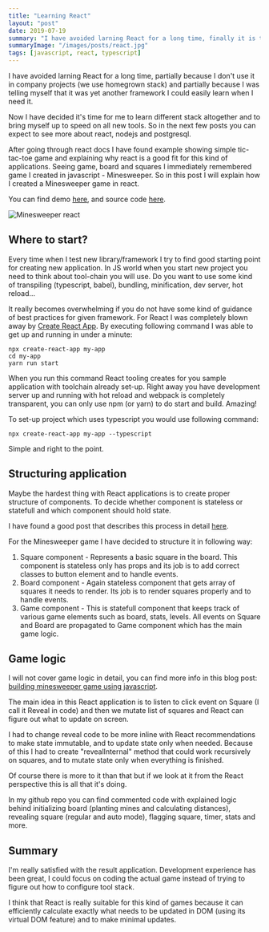 ```yaml
---
title: "Learning React"
layout: "post"
date: 2019-07-19
summary: "I have avoided larning React for a long time, finally it is time to attempt to create sample project."
summaryImage: "/images/posts/react.jpg"
tags: [javascript, react, typescript]
---
```


I have avoided larning React for a long time, partially because I don't use it in company projects (we use homegrown stack) and partially because I was telling myself that it was yet another framework I could easily learn when I need it.

Now I have decided it's time for me to learn different stack altogether and to bring myself up to speed on all new tools. So in the next few posts you can expect to see more about react, nodejs and postgresql.

After going through react docs I have found example showing simple tic-tac-toe game and explaining why react is a good fit for this kind of applications. Seeing game, board and squares I immediately remembered game I created in javascript - Minesweeper. So in this post I will explain how I created a Minesweeper game in react.

You can find demo [here](https://therealmofcode.com/minesweeper-react/), and source code [here](https://github.com/zminic/minesweeper-react).

<img src="/images/posts/minesweeper-react.png" alt="Minesweeper react" />

## Where to start? ##

Every time when I test new library/framework I try to find good starting point for creating new application. In JS world when you start new project you need to think about tool-chain you will use. Do you want to use some kind of transpiling (typescript, babel), bundling, minification, dev server, hot reload...

It really becomes overwhelming if you do not have some kind of guidance of best practices for given framework. For React I was completely blown away by [Create React App](https://reactjs.org/docs/create-a-new-react-app.html#create-react-app). By executing following command I was able to get up and running in under a minute:

```
npx create-react-app my-app
cd my-app
yarn run start
```

When you run this command React tooling creates for you sample application with toolchain already set-up. Right away you have development server up and running with hot reload and webpack is completely transparent, you can only use npm (or yarn) to do start and build. Amazing!

To set-up project which uses typescript you would use following command:

```
npx create-react-app my-app --typescript
```

Simple and right to the point.

## Structuring application ##

Maybe the hardest thing with React applications is to create proper structure of components. To decide whether component is stateless or statefull and which component should hold state.

I have found a good post that describes this process in detail [here](https://reactjs.org/docs/thinking-in-react.html).

For the Minesweeper game I have decided to structure it in following way:

1. Square component - Represents a basic square in the board. This component is stateless only has props and its job is to add correct classes to button element and to handle events.
2. Board component - Again stateless component that gets array of squares it needs to render. Its job is to render squares properly and to handle events.
3. Game component - This is statefull component that keeps track of various game elements such as board, stats, levels. All events on Square and Board are propagated to Game component which has the main game logic.

## Game logic ##

I will not cover game logic in detail, you can find more info in this blog post: [building minesweeper game using javascript](/posts/2012/11/building-minesweeper-game-using-javascript-html-css.html).

The main idea in this React application is to listen to click event on Square (I call it Reveal in code) and then we mutate list of squares and React can figure out what to update on screen.

I had to change reveal code to be more inline with React recommendations to make state immutable, and to update state only when needed. Because of this I had to create "revealInternal" method that could work recursively on squares, and to mutate state only when everything is finished.

Of course there is more to it than that but if we look at it from the React perspective this is all that it's doing.

In my github repo you can find commented code with explained logic behind initializing board (planting mines and calculating distances), revealing square (regular and auto mode), flagging square, timer, stats and more.

## Summary ##

I'm really satisfied with the result application. Development experience has been great, I could focus on coding the actual game instead of trying to figure out how to configure tool stack.

I think that React is really suitable for this kind of games because it can efficiently calculate exactly what needs to be updated in DOM (using its virtual DOM feature) and to make minimal updates.